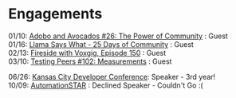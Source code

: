 # Engagements
01/10: [Adobo and Avocados #26: The Power of Community](https://www.youtube.com/live/TciFUzx69xY?si=63EzBJpdDivp8_oj) : Guest   
01/16: [Llama Says What - 25 Days of Community](https://llamasayswhat.substack.com/p/25-days-of-community-tara-walton) : Guest  
02/13: [Fireside with Voxgig, Episode 150](https://www.voxgig.com/podcast/tara-walton-test-automation-developer) : Guest  
03/10: [Testing Peers #102: Measurements]() : Guest

06/26: [Kansas City Developer Conference](https://www.kcdc.info/): Speaker - 3rd year!  
10/09: [AutomationSTAR](https://automation.eurostarsoftwaretesting.com/) : Declined Speaker - Couldn't Go :(   
